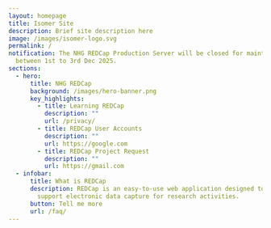 ```yaml
---
layout: homepage
title: Isomer Site
description: Brief site description here
image: /images/isomer-logo.svg
permalink: /
notification: The NHG REDCap Production Server will be closed for maintenance
  between 1st to 3rd Dec 2025.
sections:
  - hero:
      title: NHG REDCap
      background: /images/hero-banner.png
      key_highlights:
        - title: Learning REDCap
          description: ""
          url: /privacy/
        - title: REDCap User Accounts
          description: ""
          url: https://google.com
        - title: REDCap Project Request
          description: ""
          url: https://gmail.com
  - infobar:
      title: What is REDCap
      description: REDCap is an easy-to-use web application designed to manage and
        support electronic data capture for research activities.
      button: Tell me more
      url: /faq/
---
```

